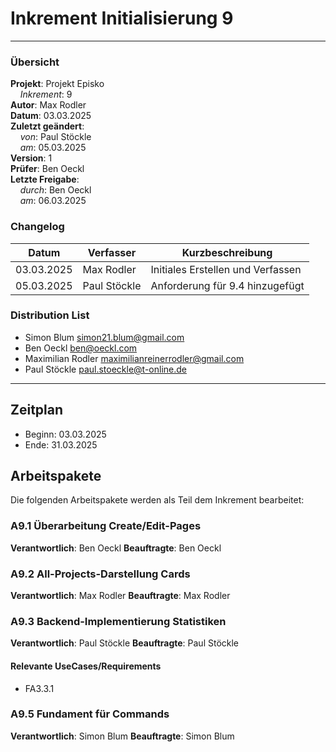 # Inkrement Initialisierung 9

---

### Übersicht

**Projekt**: Projekt Episko \
&nbsp;&nbsp;&nbsp;&nbsp;_Inkrement_: 9\
**Autor**: Max Rodler\
**Datum**: 03.03.2025\
**Zuletzt geändert**: \
&nbsp;&nbsp;&nbsp;&nbsp;_von_: Paul Stöckle\
&nbsp;&nbsp;&nbsp;&nbsp;_am_: 05.03.2025\
**Version**: 1 \
**Prüfer**: Ben Oeckl\
**Letzte Freigabe**: \
&nbsp;&nbsp;&nbsp;&nbsp;_durch_: Ben Oeckl\
&nbsp;&nbsp;&nbsp;&nbsp;_am_: 06.03.2025

### Changelog

| Datum      | Verfasser    | Kurzbeschreibung                  |
|------------|--------------|-----------------------------------|
| 03.03.2025 | Max Rodler   | Initiales Erstellen und Verfassen |
| 05.03.2025 | Paul Stöckle | Anforderung für 9.4 hinzugefügt   |

### Distribution List

- Simon Blum <simon21.blum@gmail.com>
- Ben Oeckl <ben@oeckl.com>
- Maximilian Rodler <maximilianreinerrodler@gmail.com>
- Paul Stöckle <paul.stoeckle@t-online.de>

---

## Zeitplan

- Beginn: 03.03.2025
- Ende: 31.03.2025

## Arbeitspakete

Die folgenden Arbeitspakete werden als Teil dem Inkrement bearbeitet:

### A9.1 Überarbeitung Create/Edit-Pages

**Verantwortlich**: Ben Oeckl
**Beauftragte**: Ben Oeckl

### A9.2 All-Projects-Darstellung Cards

**Verantwortlich**: Max Rodler
**Beauftragte**: Max Rodler

### A9.3 Backend-Implementierung Statistiken

**Verantwortlich**: Paul Stöckle
**Beauftragte**: Paul Stöckle

#### Relevante UseCases/Requirements

- FA3.3.1

### A9.5 Fundament für Commands

**Verantwortlich**: Simon Blum
**Beauftragte**: Simon Blum
